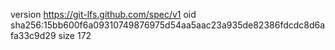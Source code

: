 version https://git-lfs.github.com/spec/v1
oid sha256:15bb600f6a09310749876975d54aa5aac23a935de82386fdcdc8d6afa33c9d29
size 172
